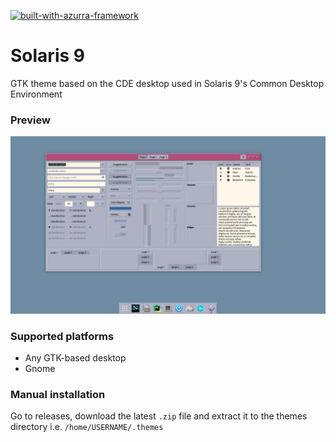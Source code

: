 [![built-with-azurra-framework](https://github.com/B00merang-Project/Azurra_framework/raw/assets/azurra_framework_smaller.png)](https://github.com/B00merang-Project/Azurra_framework)

# Solaris 9
GTK theme based on the CDE desktop used in Solaris 9's Common Desktop Environment

### Preview
![solaris-9](https://github.com/B00merang-Project/gallery/raw/master/Solaris%209%20(3).png)

### Supported platforms
- Any GTK-based desktop
- Gnome

### Manual installation
Go to releases, download the latest `.zip` file and extract it to the themes directory i.e. `/home/USERNAME/.themes`

